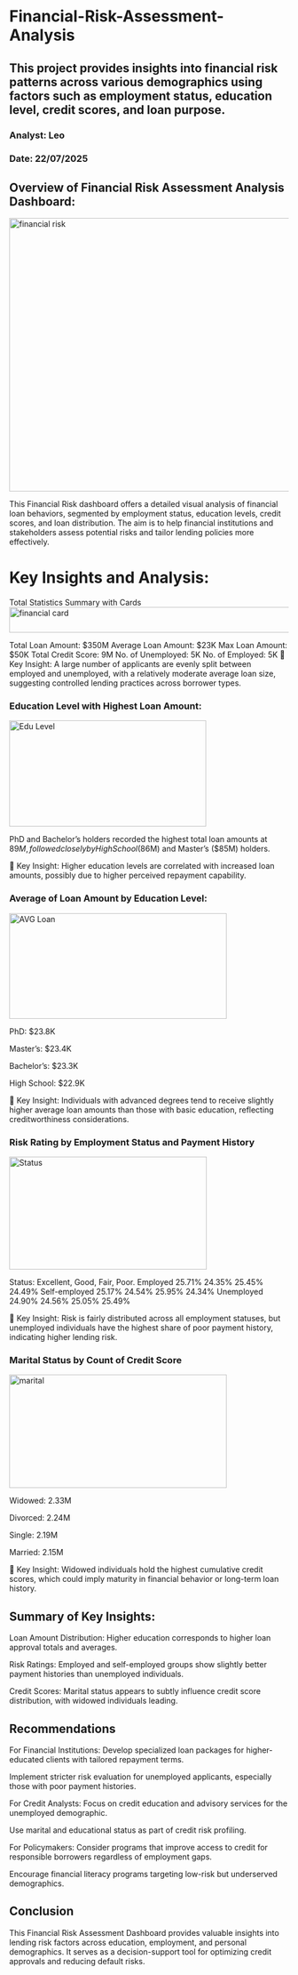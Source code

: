 # Financial-Risk-Assessment-Analysis
## This project provides insights into financial risk patterns across various demographics using factors such as employment status, education level, credit scores, and loan purpose.
### Analyst: Leo
### Date: 22/07/2025
## Overview of Financial Risk Assessment Analysis Dashboard:
<img width="854" height="492" alt="financial risk " src="https://github.com/user-attachments/assets/9bee6cc6-c441-4a18-a560-245911b86a9c" />

This Financial Risk dashboard offers a detailed visual analysis of financial loan behaviors, segmented by employment status, education levels, credit scores, and loan distribution. The aim is to help financial institutions and stakeholders assess potential risks and tailor lending policies more effectively.

# Key Insights and Analysis:
Total Statistics Summary with Cards
<img width="849" height="46" alt="financial card" src="https://github.com/user-attachments/assets/82b30b9a-da3a-4108-b871-d539d582ac21" />


Total Loan Amount: $350M
Average Loan Amount: $23K
Max Loan Amount: $50K
Total Credit Score: 9M
No. of Unemployed: 5K
No. of Employed: 5K
📌 Key Insight: A large number of applicants are evenly split between employed and unemployed, with a relatively moderate average loan size, suggesting controlled lending practices across borrower types.

### Education Level with Highest Loan Amount:
<img width="355" height="191" alt="Edu Level" src="https://github.com/user-attachments/assets/8a884699-106d-4a89-b61b-4bfcc23cba99" />

PhD and Bachelor’s holders recorded the highest total loan amounts at $89M, followed closely by High School ($86M) and Master’s ($85M) holders.

📌 Key Insight: Higher education levels are correlated with increased loan amounts, possibly due to higher perceived repayment capability.

### Average of Loan Amount by Education Level:
<img width="392" height="190" alt="AVG Loan" src="https://github.com/user-attachments/assets/99f1dbf6-040a-427a-9c6a-b8deb6466aca" />



PhD: $23.8K

Master’s: $23.4K

Bachelor’s: $23.3K

High School: $22.9K

📌 Key Insight: Individuals with advanced degrees tend to receive slightly higher average loan amounts than those with basic education, reflecting creditworthiness considerations.


### Risk Rating by Employment Status and Payment History
<img width="356" height="203" alt="Status" src="https://github.com/user-attachments/assets/084986eb-09be-4c6f-9297-8c62ac7ef9be" />


Status:	Excellent,	Good,	Fair,	Poor.
Employed	25.71%	24.35%	25.45%	24.49%
Self-employed	25.17%	24.54%	25.95%	24.34%
Unemployed	24.90%	24.56%	25.05%	25.49%

📌 Key Insight: Risk is fairly distributed across all employment statuses, but unemployed individuals have the highest share of poor payment history, indicating higher lending risk.

### Marital Status by Count of Credit Score
<img width="392" height="204" alt="marital" src="https://github.com/user-attachments/assets/ec5944cb-f3f6-4fdd-a641-cce0a1d59180" />


Widowed: 2.33M

Divorced: 2.24M

Single: 2.19M

Married: 2.15M

📌 Key Insight: Widowed individuals hold the highest cumulative credit scores, which could imply maturity in financial behavior or long-term loan history.

## Summary of Key Insights:
Loan Amount Distribution: Higher education corresponds to higher loan approval totals and averages.

Risk Ratings: Employed and self-employed groups show slightly better payment histories than unemployed individuals.

Credit Scores: Marital status appears to subtly influence credit score distribution, with widowed individuals leading.

## Recommendations
For Financial Institutions:
Develop specialized loan packages for higher-educated clients with tailored repayment terms.

Implement stricter risk evaluation for unemployed applicants, especially those with poor payment histories.

For Credit Analysts:
Focus on credit education and advisory services for the unemployed demographic.

Use marital and educational status as part of credit risk profiling.

For Policymakers:
Consider programs that improve access to credit for responsible borrowers regardless of employment gaps.

Encourage financial literacy programs targeting low-risk but underserved demographics.

## Conclusion
This Financial Risk Assessment Dashboard provides valuable insights into lending risk factors across education, employment, and personal demographics. It serves as a decision-support tool for optimizing credit approvals and reducing default risks.


